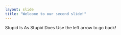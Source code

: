 ```yaml
---
layout: slide
title: "Welcome to our second slide!"
---
```

Stupid Is As Stupid Does
Use the left arrow to go back!
